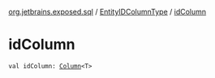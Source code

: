 [org.jetbrains.exposed.sql](../index.md) / [EntityIDColumnType](index.md) / [idColumn](.)

# idColumn

`val idColumn: `[`Column`](../-column/index.md)`<T>`
